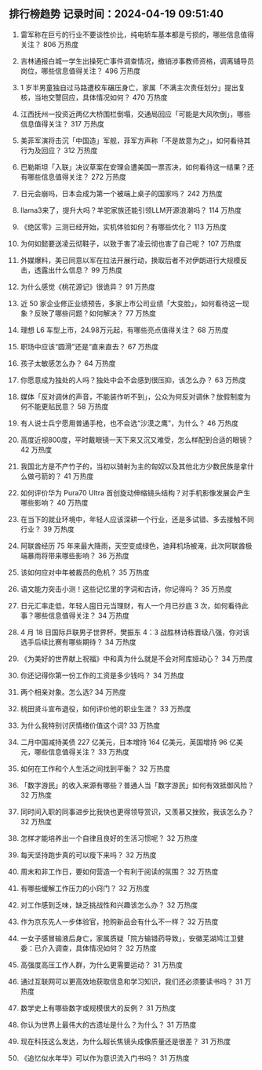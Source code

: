 
## 排行榜趋势 记录时间：2024-04-19 09:51:40
  
  1. 雷军称在巨亏的行业不要谈性价比，纯电轿车基本都是亏损的，哪些信息值得关注？ 806 万热度
    
  2. 吉林通报白城一学生出操死亡事件调查情况，撤销涉事教师资格，调离辅导员岗位，哪些信息值得关注？ 496 万热度
    
  3. 1 岁半男童独自过马路遭校车碾压身亡，家属「不满主次责任划分」提出复核，当地交警回应，具体情况如何？ 470 万热度
    
  4. 江西抚州一投资近两亿大桥围栏倒塌，交通局回应「可能是大风吹倒」，哪些信息值得关注？ 317 万热度
    
  5. 美菲军演将击沉「中国造」军舰，菲军方声称「不是故意为之」，如何看待其行为及回应？ 312 万热度
    
  6. 巴勒斯坦「入联」决议草案在安理会遭美国一票否决，如何看待这一结果？还有哪些信息值得关注？ 272 万热度
    
  7. 日元会崩吗，日本会成为第一个被端上桌子的国家吗？ 242 万热度
    
  8. llama3来了，提升大吗？羊驼家族还能引领LLM开源浪潮吗？ 114 万热度
    
  9. 《绝区零》三测已经开始，实机体验如何？有哪些优化？ 113 万热度
    
  10. 为何如懿要送凌云彻鞋子，以致于害了凌云彻也害了自己呢？ 107 万热度
    
  11. 外媒爆料，美已同意以军在拉法开展行动，换取后者不对伊朗进行大规模反击，透露出什么信息？ 99 万热度
    
  12. 为什么感觉《桃花源记》很诡异？ 91 万热度
    
  13. 近 50 家企业修正业绩预告，多家上市公司业绩「大变脸」，如何看待这一现象？反映了哪些问题？如何解决？ 77 万热度
    
  14. 理想 L6 车型上市，24.98万元起，有哪些亮点值得关注？ 68 万热度
    
  15. 职场中应该“圆滑”还是“直来直去？ 67 万热度
    
  16. 孩子太敏感怎么办？ 64 万热度
    
  17. 你愿意成为独处的人吗？独处中会不会感到很压抑，该怎么办？ 63 万热度
    
  18. 媒体「反对调休的声音，不能装作听不到」，公众为何反对调休？放假制度为何不能更贴民意？ 58 万热度
    
  19. 有人说士兵宁愿用普通手枪，也不会选“沙漠之鹰”，为什么？ 46 万热度
    
  20. 高度近视800度，平时戴眼镜一天下来又沉又难受，怎么样配到合适的眼镜？ 42 万热度
    
  21. 我国北方是不产竹子的，当初以骑射为主的匈奴以及其他北方少数民族是拿什么做弓箭的？ 41 万热度
    
  22. 如何评价华为 Pura70 Ultra 首创旋动伸缩镜头结构？对手机影像发展会产生哪些影响？ 40 万热度
    
  23. 在当下的就业环境中，年轻人应该深耕一个行业，还是多试错、多去接触不同行业？ 39 万热度
    
  24. 阿联酋经历 75 年来最大降雨，天空变成绿色，迪拜机场被淹，此次阿联酋极端暴雨将带来哪些影响？ 36 万热度
    
  25. 该如何应对中年被裁员的危机？ 35 万热度
    
  26. 语文能力突击小测！这些记忆里的字词和古诗，你记得吗？ 35 万热度
    
  27. 日元汇率走低，年轻人囤日元当理财，有人一个月已抄底 3 次，如何看待此事？哪些信息值得关注？ 34 万热度
    
  28. 4 月 18 日国际乒联男子世界杯，樊振东 4：3 战胜林诗栋晋级八强，你对该选手后续比赛有哪些期待？ 34 万热度
    
  29. 《为美好的世界献上祝福》中和真为什么就是不会对阿库娅动心？ 34 万热度
    
  30. 你还记得你第一份工作的工资是多少钱吗？ 34 万热度
    
  31. 两个相亲对象。怎么选? 34 万热度
    
  32. 桃田贤斗宣布退役，如何评价他的职业生涯？ 33 万热度
    
  33. 为什么我特别讨厌情绪价值这个词? 33 万热度
    
  34. 二月中国减持美债 227 亿美元，日本增持 164 亿美元，英国增持 96 亿美元，哪些信息值得关注？ 33 万热度
    
  35. 如何在工作和个人生活之间找到平衡？ 32 万热度
    
  36. 「数字游民」的收入来源有哪些？普通人当「数字游民」如何有效抵御风险？ 32 万热度
    
  37. 同时间入职的同事进步比我快也更得领导赏识，又羡慕又挫败，我该怎么办？ 32 万热度
    
  38. 怎样才能培养出一个自律且良好的生活习惯呢？ 32 万热度
    
  39. 每天坚持跑步真的可以瘦下来吗？ 32 万热度
    
  40. 周末和非工作日，要如何营造一个有利于阅读的氛围？ 32 万热度
    
  41. 有哪些缓解工作压力的小窍门？ 32 万热度
    
  42. 对工作感到乏味，缺乏挑战性和兴趣该怎么办？ 32 万热度
    
  43. 作为京东先人一步体验官，抢购新品会有什么不一样？ 32 万热度
    
  44. 一女子感冒输液后身亡，家属质疑「院方输错药导致」，安徽芜湖鸠江卫健委：已介入调查，具体情况如何？ 32 万热度
    
  45. 高强度高压工作人群，为什么更需要运动？ 31 万热度
    
  46. 通过互联网可以更高效地获取信息和学习知识，我们还必须要读书吗？ 31 万热度
    
  47. 数学史上有哪些数字或规模很大的反例？ 31 万热度
    
  48. 你认为世界上最伟大的古遗址是什么？为什么？ 31 万热度
    
  49. 现在科技这么发达，为什么超长焦镜头成像质量还是很差？ 31 万热度
    
  50. 《追忆似水年华》可以作为意识流入门书吗？ 31 万热度
    